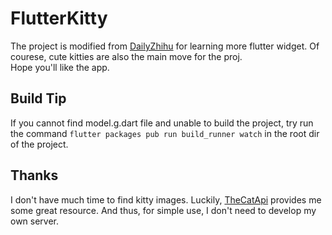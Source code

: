 # FlutterKitty

The project is modified from [DailyZhihu](https://github.com/kevin-zhan/DailyZhihu) for learning more flutter widget. Of courese, cute kitties are also the main move for the proj.  
Hope you'll like the app.

## Build Tip
If you cannot find model.g.dart file and unable to build the project, try run the command `flutter packages pub run build_runner watch` in the root dir of the project.

## Thanks
I don't have much time to find kitty images. Luckily, [TheCatApi](https://thecatapi.com/) provides me some great resource. And thus, for simple use, I don't need to develop my own server.
